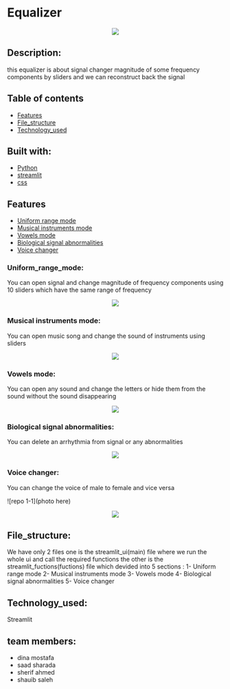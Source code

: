 # Equalizer
<p align="center">
    <img src="https://github.com/Sherif-2001/DSP_Task2_8/blob/main/photos/default.jpg">
</p>


## Description:
this equalizer is about signal changer magnitude of some frequency components by sliders and we can reconstruct back the signal  
## Table of contents

* [Features](#features)
* [File_structure](#file_structure)
* [Technology_used](#technology_used)

## Built with: 
* [Python](#python)
* [streamlit](#streamlit)
* [css](#css)

## Features
* [Uniform range mode](#Uniform_range_mode)
* [Musical instruments mode](#Musical_instruments_mode)
* [Vowels mode](#Vowels_mode)
* [Biological signal abnormalities](#Biological_signal_abnormalities)
* [Voice changer](#Voice_changer)

### Uniform_range_mode:
You can open signal and change magnitude of frequency components using 10 sliders which have the same range of frequency

<p align="center">
    <img src="https://github.com/Sherif-2001/DSP_Task2_8/blob/main/photos/default%20(2).jpg">
</p>



### Musical instruments mode:
You can open music song and change the sound of instruments using sliders 
<p align="center">
    <img src="photo here">
</p>

### Vowels mode:
You can open any sound and change the letters or hide them from the sound without the sound disappearing 
<p align="center">
    <img src="photo here">
</p>

### Biological signal abnormalities:
You can delete an arrhythmia from signal or any abnormalities

<p align="center">
    <img src="photo here">
</p>

### Voice changer:
You can change the voice of male to female and vice versa 

![repo 1-1](photo here)
<p align="center">
    <img src="photo here">
</p>


## File_structure:
We have only 2 files one is the streamlit_ui(main) file where we run the whole ui and call the required functions 
the other is the streamlit_fuctions(fuctions) file which devided into 5 sections : 
1- Uniform range mode 
2- Musical instruments mode
3- Vowels mode
4- Biological signal abnormalities
5- Voice changer


## Technology_used:
Streamlit 

## team members: 

- dina mostafa
- saad sharada 
- sherif ahmed 
- shauib saleh
